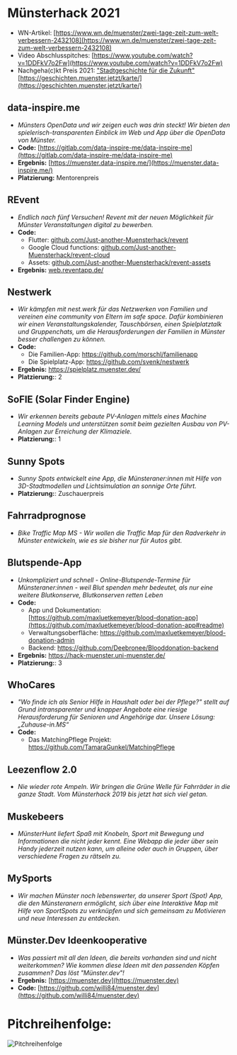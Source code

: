 # Münsterhack 2021

- WN-Artikel: [https://www.wn.de/muenster/zwei-tage-zeit-zum-welt-verbessern-2432108](https://www.wn.de/muenster/zwei-tage-zeit-zum-welt-verbessern-2432108)
- Video Abschlusspitches: [https://www.youtube.com/watch?v=1DDFkV7o2Fw](https://www.youtube.com/watch?v=1DDFkV7o2Fw)
- Nachgeha(c)kt Preis 2021: ["Stadtgeschichte für die Zukunft"](https://github.com/codeformuenster/muensterhack/blob/master/2020.md#stadtgeschichte-f%C3%BCr-die-zukunft) [https://geschichten.muenster.jetzt/karte/](https://geschichten.muenster.jetzt/karte/)

## data-inspire.me

- _Münsters OpenData und wir zeigen euch was drin steckt! Wir bieten den spielerisch-transparenten Einblick im Web und App über die OpenData von Münster._
- **Code:** [https://gitlab.com/data-inspire-me/data-inspire-me](https://gitlab.com/data-inspire-me/data-inspire-me)
- **Ergebnis:** [https://muenster.data-inspire.me/](https://muenster.data-inspire.me/)
- **Platzierung:** Mentorenpreis

## REvent

- _Endlich nach fünf Versuchen! Revent mit der neuen Möglichkeit für Münster Veranstaltungen digital zu bewerben._
- **Code:**
  - Flutter: [github.com/Just-another-Muensterhack/revent](https://github.com/Just-another-Muensterhack/revent)
  - Google Cloud functions: [github.com/Just-another-Muensterhack/revent-cloud](https://github.com/Just-another-Muensterhack/revent-cloud)
  - Assets: [github.com/Just-another-Muensterhack/revent-assets](https://github.com/Just-another-Muensterhack/revent-assets)
- **Ergebnis:** [web.reventapp.de/](https://web.reventapp.de/)

## Nestwerk

- _Wir kämpfen mit nest.werk für das Netzwerken von Familien und vereinen eine community von Eltern im safe space. Dafür kombinieren wir einen Veranstaltungskalender, Tauschbörsen, einen Spielplatztalk und Gruppenchats, um die Herausforderungen der Familien in Münster besser challengen zu können._
- **Code:**
  - Die Familien-App: https://github.com/morschl/familienapp
  - Die Spielplatz-App: https://github.com/svenk/nestwerk
- **Ergebnis:** https://spielplatz.muenster.dev/
- **Platzierung:**: 2

## SoFIE (Solar Finder Engine)

- _Wir erkennen bereits gebaute PV-Anlagen mittels eines Machine Learning Models und unterstützen somit beim gezielten Ausbau von PV-Anlagen zur Erreichung der Klimaziele._
- **Platzierung:**: 1

## Sunny Spots

- _Sunny Spots entwickelt eine App, die Münsteraner:innen mit Hilfe von 3D-Stadtmodellen und Lichtsimulation an sonnige Orte führt._
- **Platzierung:**: Zuschauerpreis

## Fahrradprognose

- _*Bike Traffic Map MS* - Wir wollen die Traffic Map für den Radverkehr in Münster entwickeln, wie es sie bisher nur für Autos gibt._

## Blutspende-App

- _Unkompliziert und schnell - Online-Blutspende-Termine für Münsteraner:innen - weil Blut spenden mehr bedeutet, als nur eine weitere Blutkonserve, Blutkonserven retten Leben_
- **Code:**
  - App und Dokumentation: [https://github.com/maxluetkemeyer/blood-donation-app](https://github.com/maxluetkemeyer/blood-donation-app#readme)
  - Verwaltungsoberfläche: https://github.com/maxluetkemeyer/blood-donation-admin
  - Backend: https://github.com/Deebronee/Blooddonation-backend
- **Ergebnis:** https://hack-muenster.uni-muenster.de/
- **Platzierung:**: 3

## WhoCares

- _"Wo finde ich als Senior Hilfe in Haushalt oder bei der Pflege?" stellt auf Grund intransparenter und knapper Angebote eine riesige Herausforderung für Senioren und Angehörige dar. Unsere Lösung: „Zuhause-in.MS“_
- **Code:** 
  - Das MatchingPflege Projekt: https://github.com/TamaraGunkel/MatchingPflege

## Leezenflow 2.0

- _Nie wieder rote Ampeln. Wir bringen die Grüne Welle für Fahrräder in die ganze Stadt. Vom Münsterhack 2019 bis jetzt hat sich viel getan._

## Muskebeers

- _MünsterHunt liefert Spaß mit Knobeln, Sport mit Bewegung und Informationen die nicht jeder kennt. Eine Webapp die jeder über sein Handy jederzeit nutzen kann, um alleine oder auch in Gruppen, über verschiedene Fragen zu rätseln zu._

## MySports

- _Wir machen Münster noch lebenswerter, da unserer Sport (Spot) App, die den Münsteranern ermöglicht, sich über eine Interaktive Map mit Hilfe von SportSpots zu verknüpfen und sich gemeinsam zu Motivieren und neue Interessen zu entdecken._

## Münster.Dev Ideenkooperative

- _Was passiert mit all den Ideen, die bereits vorhanden sind und nicht weiterkommen? Wie kommen diese Ideen mit den passenden Köpfen zusammen? Das löst "Münster.dev"!_
- **Ergebnis:** [https://muenster.dev](https://muenster.dev)
- **Code:** [https://github.com/willi84/muenster.dev](https://github.com/willi84/muenster.dev)

# Pitchreihenfolge:

![Pitchreihenfolge](./images/pitchreihenfolge2021.jpg)
